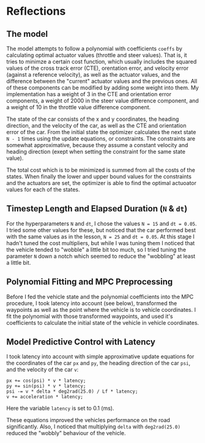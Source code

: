 # Reflections

## The model

The model attempts to follow a polynomial with coefficients `coeffs` by calculating optimal actuator values (throttle and steer values). That is, it tries to minimze a certain cost function, which usually includes the squared values of the cross track error (CTE), orentation error, and velocity error (against a reference velocity), as well as the actuator values, and the difference between the "current" actuator values and the previous ones. All of these components can be modified by adding some weight into them. My implementation has a weight of 3 in the CTE and orientation error components, a weight of 2000 in the steer value difference component, and a weight of 10 in the throttle value difference component. 

The state of the car consists of the x and y coordinates, the heading direction, and the velocity of the car, as well as the CTE and orientation error of the car. From the initial state the optimizer calculates the next state `N - 1` times using the update equations, or constraints. The constraints are somewhat approximative, because they assume a constant velocity and heading direction (exept when setting the constraint for the same state value).

The total cost which is to be minimized is summed from all the costs of the states. When finally the lower and upper bound values for the constraints and the actuators are set, the optimizer is able to find the optimal actuoator values for each of the states.

## Timestep Length and Elapsed Duration (`N` & `dt`)

For the hyperparameters `N` and `dt`, I chose the values `N = 15` and `dt = 0.05`. I tried some other values for these, but noticed that the car performed best with the same values as in the lesson, `N = 25` and `dt = 0.05`. At this stage I hadn't tuned the cost multipliers, but while I was tuning them I noticed that the vehicle tended to "wobble" a little bit too much, so I tried tuning the parameter `N` down a notch which seemed to reduce the "wobbling" at least a little bit.

## Polynomial Fitting and MPC Preprocessing

Before I fed the vehicle state and the polynomial coefficients into the MPC procedure, I took latency into account (see below), transformed the waypoints as well as the point where the vehicle is to vehicle coordinates. I fit the polynomial with those transformed waypoints, and used it's coefficients to calculate the initial state of the vehicle in vehicle coordinates.

## Model Predictive Control with Latency

I took latency into account with simple approximative update equations for the coordinates of the car `px` and `py`, the heading direction of the car `psi`, and the velocity of the car `v`:

```
px += cos(psi) * v * latency;
py += sin(psi) * v * latency;
psi -= v * delta * deg2rad(25.0) / Lf * latency;
v += acceleration * latency;
```

Here the variable `latency` is set to 0.1 (ms).

These equations improved the vehicles performance on the road significantly. Also, I noticed that multiplying `delta` with `deg2rad(25.0)` reduced the "wobbly" behaviour of the vehicle. 

